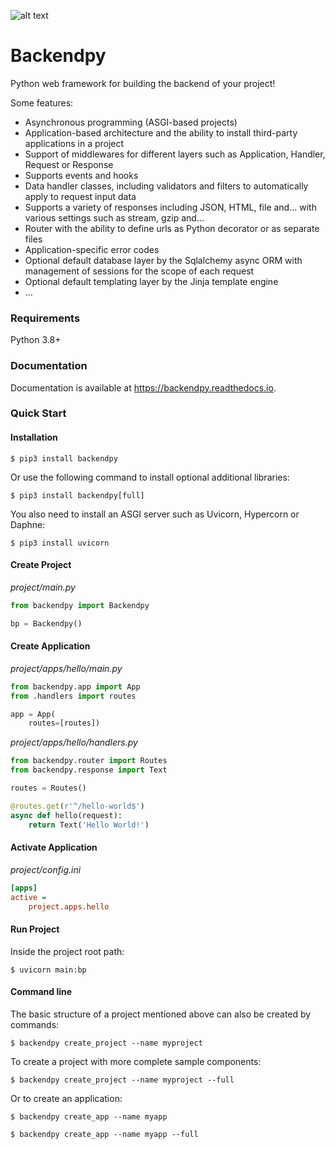 ![alt text](https://github.com/savangco/backendpy/blob/master/assets/backendpy_logo_small.png?raw=true)

# Backendpy
Python web framework for building the backend of your project!

Some features:
* Asynchronous programming (ASGI-based projects)
* Application-based architecture and the ability to install third-party applications in a project
* Support of middlewares for different layers such as Application, Handler, Request or Response
* Supports events and hooks
* Data handler classes, including validators and filters to automatically apply to request input data
* Supports a variety of responses including JSON, HTML, file and… with various settings such as stream, gzip and…
* Router with the ability to define urls as Python decorator or as separate files
* Application-specific error codes
* Optional default database layer by the Sqlalchemy async ORM with management of sessions for the scope of each request
* Optional default templating layer by the Jinja template engine
* …

### Requirements
Python 3.8+

### Documentation
Documentation is available at https://backendpy.readthedocs.io.


### Quick Start

#### Installation
```shell
$ pip3 install backendpy
```
Or use the following command to install optional additional libraries:
```shell
$ pip3 install backendpy[full]
```
You also need to install an ASGI server such as Uvicorn, Hypercorn or Daphne:
```shell
$ pip3 install uvicorn
```

#### Create Project

*project/main.py*
```python
from backendpy import Backendpy

bp = Backendpy()
```

#### Create Application

*project/apps/hello/main.py*
```python
from backendpy.app import App
from .handlers import routes

app = App(
    routes=[routes])
```
*project/apps/hello/handlers.py*
```python
from backendpy.router import Routes
from backendpy.response import Text

routes = Routes()

@routes.get(r'^/hello-world$')
async def hello(request):
    return Text('Hello World!')
```

#### Activate Application

*project/config.ini*
```ini
[apps]
active =
    project.apps.hello
```

#### Run Project

Inside the project root path:
```shell
$ uvicorn main:bp
```

#### Command line
The basic structure of a project mentioned above can also be created by commands:
```shell
$ backendpy create_project --name myproject
```
To create a project with more complete sample components:
```shell
$ backendpy create_project --name myproject --full
```
Or to create an application:
```shell
$ backendpy create_app --name myapp
```
```shell
$ backendpy create_app --name myapp --full
```
